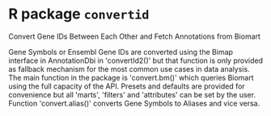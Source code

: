 # R package `convertid`
Convert Gene IDs Between Each Other and Fetch Annotations from Biomart

Gene Symbols or Ensembl Gene IDs are converted using the Bimap interface in AnnotationDbi in 'convertId2()' but that function is only provided as fallback mechanism for the most common use cases in data analysis. The main function in the package is 'convert.bm()' which queries Biomart using the full capacity of the API. Presets and defaults are provided for convenience but all 'marts', 'filters' and 'attributes' can be set by the user. Function 'convert.alias()' converts Gene Symbols to Aliases and vice versa.
